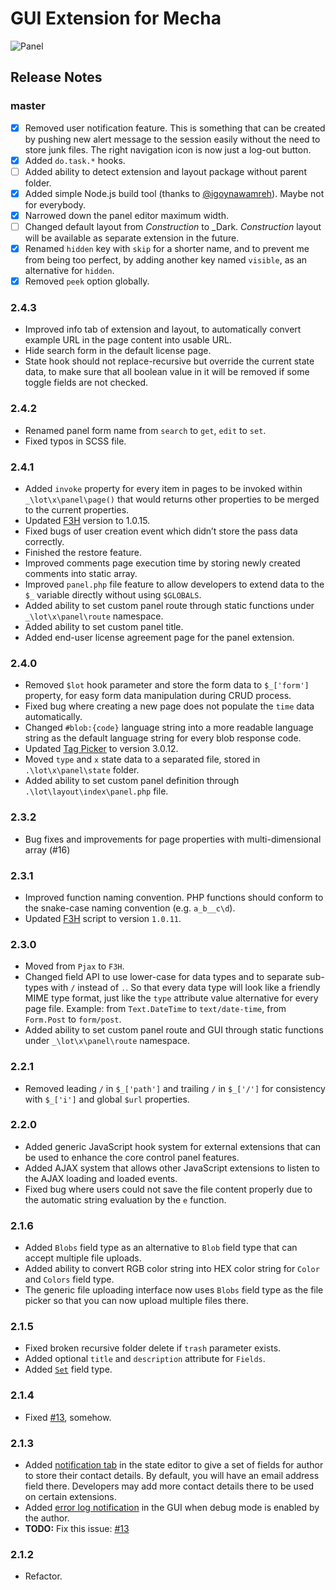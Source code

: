 GUI Extension for Mecha
=======================

![Panel](https://user-images.githubusercontent.com/1669261/104020503-eb33b480-51ef-11eb-8e9f-2db6f57b26a9.png)

Release Notes
-------------

### master

 - [x] Removed user notification feature. This is something that can be created by pushing new alert message to the session easily without the need to store junk files. The right navigation icon is now just a log-out button.
 - [x] Added `do.task.*` hooks.
 - [ ] Added ability to detect extension and layout package without parent folder.
 - [x] Added simple Node.js build tool (thanks to [@igoynawamreh](https://github.com/igoynawamreh)). Maybe not for everybody.
 - [x] Narrowed down the panel editor maximum width.
 - [ ] Changed default layout from _Construction_ to _Dark. _Construction_ layout will be available as separate extension in the future.
 - [x] Renamed `hidden` key with `skip` for a shorter name, and to prevent me from being too perfect, by adding another key named `visible`, as an alternative for `hidden`.
 - [x] Removed `peek` option globally.

### 2.4.3

 - Improved info tab of extension and layout, to automatically convert example URL in the page content into usable URL.
 - Hide search form in the default license page.
 - State hook should not replace-recursive but override the current state data, to make sure that all boolean value in it will be removed if some toggle fields are not checked.

### 2.4.2

 - Renamed panel form name from `search` to `get`, `edit` to `set`.
 - Fixed typos in SCSS file.

### 2.4.1

 - Added `invoke` property for every item in pages to be invoked within `_\lot\x\panel\page()` that would returns other properties to be merged to the current properties.
 - Updated [F3H](https://github.com/taufik-nurrohman/f3h) version to 1.0.15.
 - Fixed bugs of user creation event which didn&rsquo;t store the pass data correctly.
 - Finished the restore feature.
 - Improved comments page execution time by storing newly created comments into static array.
 - Improved `panel.php` file feature to allow developers to extend data to the `$_` variable directly without using `$GLOBALS`.
 - Added ability to set custom panel route through static functions under `_\lot\x\panel\route` namespace.
 - Added ability to set custom panel title.
 - Added end-user license agreement page for the panel extension.

### 2.4.0

 - Removed `$lot` hook parameter and store the form data to `$_['form']` property, for easy form data manipulation during CRUD process.
 - Fixed bug where creating a new page does not populate the `time` data automatically.
 - Changed `#blob:{code}` language string into a more readable language string as the default language string for every blob response code.
 - Updated [Tag Picker](https://github.com/taufik-nurrohman/tag-picker) to version 3.0.12.
 - Moved `type` and `x` state data to a separated file, stored in `.\lot\x\panel\state` folder.
 - Added ability to set custom panel definition through `.\lot\layout\index\panel.php` file.

### 2.3.2

 - Bug fixes and improvements for page properties with multi-dimensional array (#16)

### 2.3.1

 - Improved function naming convention. PHP functions should conform to the snake-case naming convention (e.g. `a_b__c\d`).
 - Updated [F3H](https://github.com/taufik-nurrohman/f3h) script to version `1.0.11`.

### 2.3.0

 - Moved from `Pjax` to `F3H`.
 - Changed field API to use lower-case for data types and to separate sub-types with `/` instead of `.`. So that every data type will look like a friendly MIME type format, just like the `type` attribute value alternative for every page file. Example: from `Text.DateTime` to `text/date-time`, from `Form.Post` to `form/post`.
 - Added ability to set custom panel route and GUI through static functions under `_\lot\x\panel\route` namespace.

### 2.2.1

 - Removed leading `/` in `$_['path']` and trailing `/` in `$_['/']` for consistency with `$_['i']` and global `$url` properties.

### 2.2.0

 - Added generic JavaScript hook system for external extensions that can be used to enhance the core control panel features.
 - Added AJAX system that allows other JavaScript extensions to listen to the AJAX loading and loaded events.
 - Fixed bug where users could not save the file content properly due to the automatic string evaluation by the `e` function.

### 2.1.6

 - Added `Blobs` field type as an alternative to `Blob` field type that can accept multiple file uploads.
 - Added ability to convert RGB color string into HEX color string for `Color` and `Colors` field type.
 - The generic file uploading interface now uses `Blobs` field type as the file picker so that you can now upload multiple files there.

### 2.1.5

 - Fixed broken recursive folder delete if `trash` parameter exists.
 - Added optional `title` and `description` attribute for `Fields`.
 - Added [`Set`](https://user-images.githubusercontent.com/1669261/73904817-dcea6380-48cf-11ea-9c66-25a61e2c1b8e.png) field type.

### 2.1.4

 - Fixed [#13](https://github.com/mecha-cms/x.panel/issues/13), somehow.

### 2.1.3

 - Added [notification tab](https://user-images.githubusercontent.com/1669261/72582860-ba8ba880-3916-11ea-90b7-c7c3322e8925.png) in the state editor to give a set of fields for author to store their contact details. By default, you will have an email address field there. Developers may add more contact details there to be used on certain extensions.
 - Added [error log notification](https://user-images.githubusercontent.com/1669261/72618638-24836c80-396e-11ea-8705-434506abe2d8.png) in the GUI when debug mode is enabled by the author.
 - **TODO:** Fix this issue: [#13](https://github.com/mecha-cms/x.panel/issues/13)

### 2.1.2

 - Refactor.
